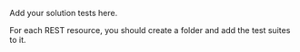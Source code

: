 Add your solution tests here.

For each REST resource, you should create a folder and add the test suites to it.